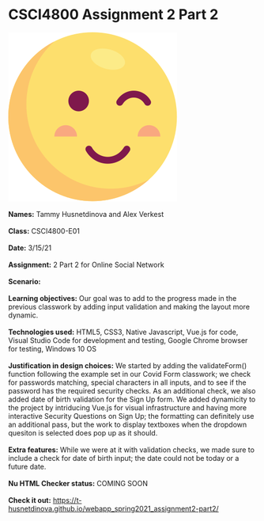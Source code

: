 # CSCI4800 Assignment 2 Part 2

![Screenshot](img/smol-wink.svg)

**Names:** Tammy Husnetdinova and Alex Verkest<br>
<br>
**Class:** CSCI4800-E01 <br>
<br>
**Date:** 3/15/21 <br>
<br>
**Assignment:** 2 Part 2 for Online Social Network <br>
<br>
**Scenario:** <br>
<br>
**Learning objectives:** Our goal was to add to the progress made in the previous classwork by adding input validation and making the layout more dynamic. <br>
<br>
**Technologies used:** HTML5, CSS3, Native Javascript, Vue.js for code, Visual Studio Code for development and testing, Google Chrome browser for testing, Windows 10 OS <br>
<br>
**Justification in design choices:** We started by adding the validateForm() function following the example set in our Covid Form classwork; we check for passwords matching, special characters in all inputs, and to see if the password has the required security checks. As an additional check, we also added date of birth validation for the Sign Up form. We added dynamicity to the project by intriducing Vue.js for visual infrastructure and having more interactive Security Questions on Sign Up; the formatting can definitely use an additional pass, but the work to display textboxes when the dropdown quesiton is selected does pop up as it should. <br>
<br>
**Extra features:**  While we were at it with validation checks, we made sure to include a check for date of birth input; the date could not be today or a future date. <br>
<br>
**Nu HTML Checker status:** COMING SOON <br>
<br>
**Check it out:** https://t-husnetdinova.github.io/webapp_spring2021_assignment2-part2/ <br>
<br>
